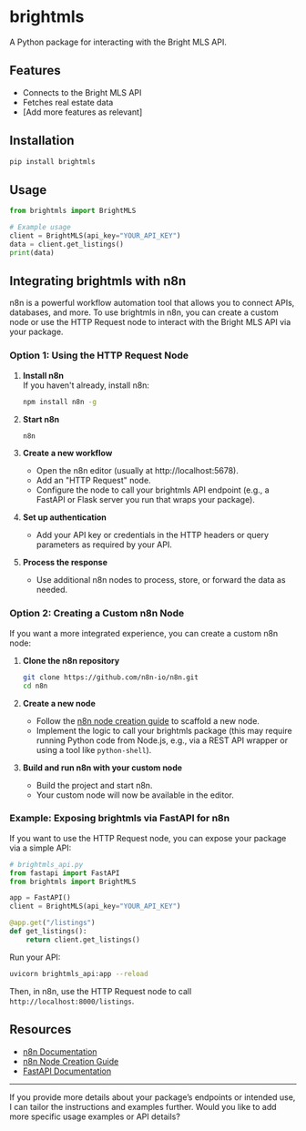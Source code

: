 # brightmls

A Python package for interacting with the Bright MLS API.

## Features

- Connects to the Bright MLS API
- Fetches real estate data
- [Add more features as relevant]

## Installation

```bash
pip install brightmls
```

## Usage

```python
from brightmls import BrightMLS

# Example usage
client = BrightMLS(api_key="YOUR_API_KEY")
data = client.get_listings()
print(data)
```

## Integrating brightmls with n8n

n8n is a powerful workflow automation tool that allows you to connect APIs, databases, and more. To use brightmls in n8n, you can create a custom node or use the HTTP Request node to interact with the Bright MLS API via your package.

### Option 1: Using the HTTP Request Node

1. **Install n8n**  
   If you haven't already, install n8n:
   ```bash
   npm install n8n -g
   ```

2. **Start n8n**  
   ```bash
   n8n
   ```

3. **Create a new workflow**  
   - Open the n8n editor (usually at http://localhost:5678).
   - Add an "HTTP Request" node.
   - Configure the node to call your brightmls API endpoint (e.g., a FastAPI or Flask server you run that wraps your package).

4. **Set up authentication**  
   - Add your API key or credentials in the HTTP headers or query parameters as required by your API.

5. **Process the response**  
   - Use additional n8n nodes to process, store, or forward the data as needed.

### Option 2: Creating a Custom n8n Node

If you want a more integrated experience, you can create a custom n8n node:

1. **Clone the n8n repository**  
   ```bash
   git clone https://github.com/n8n-io/n8n.git
   cd n8n
   ```

2. **Create a new node**  
   - Follow the [n8n node creation guide](https://docs.n8n.io/integrations/creating-nodes/create-node/) to scaffold a new node.
   - Implement the logic to call your brightmls package (this may require running Python code from Node.js, e.g., via a REST API wrapper or using a tool like `python-shell`).

3. **Build and run n8n with your custom node**  
   - Build the project and start n8n.
   - Your custom node will now be available in the editor.

### Example: Exposing brightmls via FastAPI for n8n

If you want to use the HTTP Request node, you can expose your package via a simple API:

```python
# brightmls_api.py
from fastapi import FastAPI
from brightmls import BrightMLS

app = FastAPI()
client = BrightMLS(api_key="YOUR_API_KEY")

@app.get("/listings")
def get_listings():
    return client.get_listings()
```

Run your API:
```bash
uvicorn brightmls_api:app --reload
```

Then, in n8n, use the HTTP Request node to call `http://localhost:8000/listings`.

## Resources

- [n8n Documentation](https://docs.n8n.io/)
- [n8n Node Creation Guide](https://docs.n8n.io/integrations/creating-nodes/create-node/)
- [FastAPI Documentation](https://fastapi.tiangolo.com/)

---

If you provide more details about your package’s endpoints or intended use, I can tailor the instructions and examples further. Would you like to add more specific usage examples or API details?